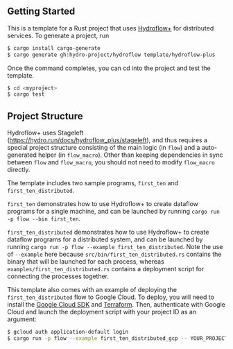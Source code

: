 ## Getting Started
This is a template for a Rust project that uses [Hydroflow+](http://github.com/hydro-project/hydroflow) for distributed services. To generate a project, run 

```bash
$ cargo install cargo-generate
$ cargo generate gh:hydro-project/hydroflow template/hydroflow-plus
```

Once the command completes, you can cd into the project and test the template.
```bash
$ cd <myproject>
$ cargo test
```

## Project Structure
Hydroflow+ uses Stageleft (https://hydro.run/docs/hydroflow_plus/stageleft), and thus requires a special project structure consisting of the main logic (in `flow`) and a auto-generated helper (in `flow_macro`). Other than keeping dependencies in sync between `flow` and `flow_macro`, you should not need to modify `flow_macro` directly.

The template includes two sample programs, `first_ten` and `first_ten_distributed`.

`first_ten` demonstrates how to use Hydroflow+ to create dataflow programs for a single machine, and can be launched by running `cargo run -p flow --bin first_ten`.

`first_ten_distributed` demonstrates how to use Hydroflow+ to create dataflow programs for a distributed system, and can be launched by running `cargo run -p flow --example first_ten_distributed`. Note the use of `--example` here because `src/bin/first_ten_distributed.rs` contains the binary that will be launched for each process, whereas `examples/first_ten_distributed.rs` contains a deployment script for connecting the processes together.

This template also comes with an example of deploying the `first_ten_distributed` flow to Google Cloud. To deploy, you will need to install the [Google Cloud SDK](https://cloud.google.com/sdk/docs/install) and [Terraform](https://developer.hashicorp.com/terraform/install). Then, authenticate with Google Cloud and launch the deployment script with your project ID as an argument:

```bash
$ gcloud auth application-default login
$ cargo run -p flow --example first_ten_distributed_gcp -- YOUR_PROJECT_ID_HERE
```
